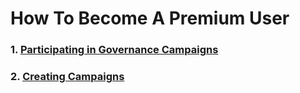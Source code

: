 # How To Become A Premium User

### 1. [Participating in Governance Campaigns](/docs/how_to_become_a_premium_user/creating_campaigns.md)
### 2. [Creating Campaigns](/docs/how_to_become_a_premium_user/participating_in_governance_campaigns.md)